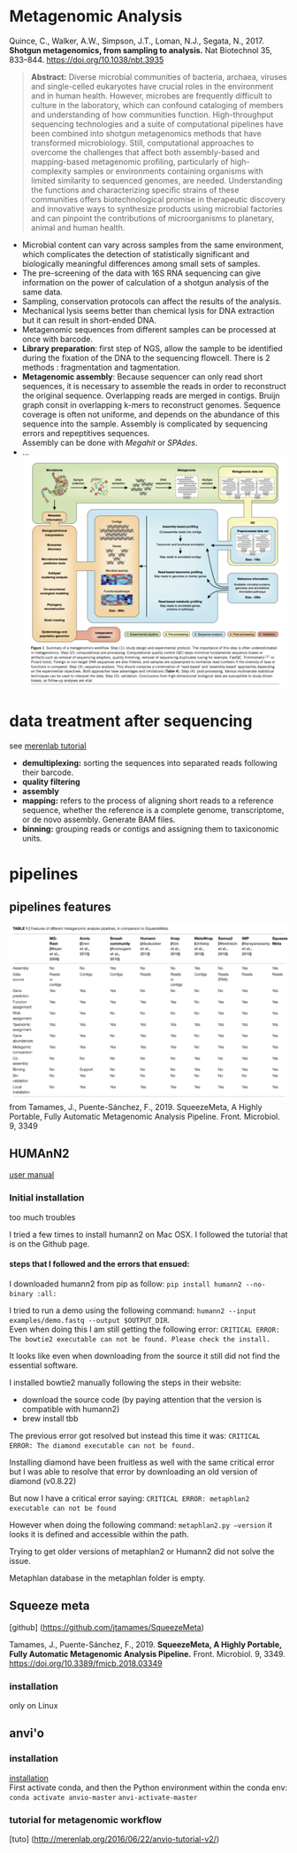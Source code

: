 # Metagenomic Analysis
Quince, C., Walker, A.W., Simpson, J.T., Loman, N.J., Segata, N., 2017. **Shotgun metagenomics, from sampling to analysis.** Nat Biotechnol 35, 833–844. <https://doi.org/10.1038/nbt.3935>
> **Abstract:** Diverse microbial communities of bacteria, archaea, viruses and single-celled eukaryotes have crucial roles in the environment and in human health. However, microbes are frequently difficult to culture in the laboratory, which can confound cataloging
of members and understanding of how communities function. High-throughput sequencing technologies and a suite of computational pipelines have been combined into shotgun metagenomics methods that have transformed microbiology. Still, computational approaches to overcome the challenges that affect both assembly-based and mapping-based metagenomic profiling, particularly of high-complexity samples or environments containing organisms with limited similarity to sequenced genomes, are needed. Understanding the functions and characterizing specific strains of these communities offers biotechnological promise in therapeutic discovery and innovative ways to synthesize products using microbial factories and can pinpoint the contributions of microorganisms to planetary, animal and human health.

- Microbial content can vary across samples from the same environment, which complicates the detection of statistically significant and biologically meaningful differences among small sets of samples. 
- The pre-screening of the data with 16S RNA sequencing can give information on the power of calculation of a shotgun analysis of the same data.  
- Sampling, conservation protocols can affect the results of the analysis. 
- Mechanical lysis seems better than chemical lysis for DNA extraction but it can result in short-ended DNA.
- Metagenomic sequences from different samples can be processed at once with barcode. 
- **Library preparation**: first step of NGS, allow the sample to be identified during the fixation of the DNA to the sequencing flowcell. There is 2 methods : fragmentation and tagmentation.
- **Metagenomic assembly**: Because sequencer can only read short sequences, it is necessary to assemble the reads in order to reconstruct the original sequence. Overlapping reads are merged in contigs. Bruijn graph consit in overlapping k-mers to reconstruct genomes. Sequence coverage is often not uniforme, and depends on the abundance of this sequence into the sample. Assembly is complicated by sequencing errors and repeptitives sequences.     
Assembly can be done with *Megahit* or *SPAdes*.
- ...
![](ims/metagenomicworkflow.jpeg)
# data treatment after sequencing 
see [merenlab tutorial](http://merenlab.org/tutorials/assembly-based-metagenomics/)

- **demultiplexing:**  sorting the sequences into separated reads following their barcode. 
- **quality filtering**
- **assembly** 
- **mapping:** refers to the process of aligning short reads to a reference sequence, whether the reference is a complete genome, transcriptome, or de novo assembly. Generate BAM files. 
- **binning:** grouping reads or contigs and assigning them to taxiconomic units. 


# pipelines
## pipelines features
![](ims/pipelines_features.jpeg) from Tamames, J., Puente-Sánchez, F., 2019. SqueezeMeta, A Highly Portable, Fully Automatic Metagenomic Analysis Pipeline. Front. Microbiol. 9, 3349


## HUMAnN2
[user manual](https://github.com/biobakery/humann)
### Initial installation 
too much troubles

I tried a few times to install humann2 on Mac OSX.
I followed the tutorial that is on the Github page.

#### steps that I followed and the errors that ensued:
I downloaded humann2 from pip as follow: `pip install humann2 --no-binary :all:`

I tried to run a demo using the following command: `humann2 --input examples/demo.fastq --output $OUTPUT_DIR`.  
Even when doing this I am still getting the following error: `CRITICAL ERROR: The bowtie2 executable can not be found. Please check the install.`

It looks like even when downloading from the source it still did not find the essential software.

I installed bowtie2 manually following the steps in their website:
- download the source code (by paying attention that the version is compatible with humann2)
- brew install tbb

The previous error got resolved but instead this time it was: `CRITICAL ERROR: The diamond executable can not be found.`

Installing diamond have been fruitless as well with the same critical error but I was able to resolve that error by downloading an old version of diamond (v0.8.22)

But now I have a critical error saying: `CRITICAL ERROR: metaphlan2 executable can not be found`

However when doing the following command: `metaphlan2.py —version` it looks it is defined and accessible within the path.

Trying to get older versions of metaphlan2 or Humann2 did not solve the issue.

Metaphlan database in the metaphlan folder is empty. 

## Squeeze meta 
[github] (https://github.com/jtamames/SqueezeMeta)  
 
Tamames, J., Puente-Sánchez, F., 2019. **SqueezeMeta, A Highly Portable, Fully Automatic Metagenomic Analysis Pipeline.** Front. Microbiol. 9, 3349. <https://doi.org/10.3389/fmicb.2018.03349>

### installation 
only on Linux 

## anvi'o
### installation
[installation](http://merenlab.org/2016/06/26/installation-v2/)  
First activate conda, and then the Python environment within the conda env:
`conda activate anvio-master`
`anvi-activate-master`

### tutorial for metagenomic workflow 
[tuto] (http://merenlab.org/2016/06/22/anvio-tutorial-v2/)
